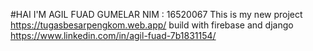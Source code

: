 #HAI I'M AGIL FUAD GUMELAR
NIM : 16520067
This is my new project https://tugasbesarpengkom.web.app/ build with firebase and django
https://www.linkedin.com/in/agil-fuad-7b1831154/
